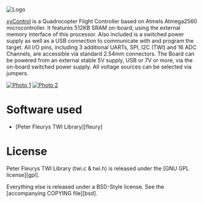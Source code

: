 ![Logo][logo]

[xyControl][gh] is a Quadrocopter Flight Controller based on Atmels Atmega2560 microcontroller.
It features 512KB SRAM on-board, using the external memory interface of this processor.
Also included is a switched power supply as well as a USB connection to communicate with and program the target.
All I/O pins, including 3 additional UARTs, SPI, I2C (TWI) and 16 ADC Channels, are accessible via standard 2.54mm connectors.
The Board can be powered from an external stable 5V supply, USB or 7V or more, via the on-board switched power supply. All voltage sources can be selected via jumpers.

[![Photo 1][xy1s]][xy1]
[![Photo 2][xy2s]][xy2]

# Software used

 + [Peter Fleurys TWI Library][fleury]

# License

Peter Fleurys TWI Library (twi.c & twi.h) is released under the [GNU GPL license][gpl].

Everything else is released under a BSD-Style license. See the [accompanying COPYING file][bsd].

 [xy1s]: http://www.xythobuz.de/img/xycontrol1_small.jpg
 [xy1]: http://www.xythobuz.de/img/xycontrol1.jpg
 [xy2s]: http://www.xythobuz.de/img/xycontrol2_small.jpg
 [xy2]: http://www.xythobuz.de/img/xycontrol2.jpg
 [gh]: http://www.xythobuz.de/xycontrol/
 [logo]: http://www.xythobuz.de/xycontrol/logo.png